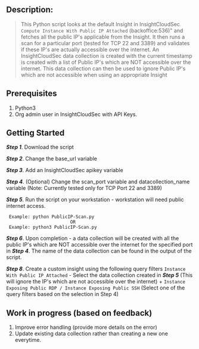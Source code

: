 ## Description:

>This Python script looks at the default Insight in InsightCloudSec ```Compute Instance With Public IP Attached``` (backoffice:536)" and fetches all the public IP's applicable from the Insight. It then runs a scan for a particular port (tested for TCP 22 and 3389) and validates if these IP's are actually accessible over the internet. An InsightCloudSec data collection is created with the current timestamp is created with a list of Public IP's which are NOT accessible over the internet. This data collection can then be used to ignore Public IP's which are not accessible when using an appropriate Insight

## Prerequisites

1. Python3 
2. Org admin user in InsightCloudSec with API Keys. 


## Getting Started

***Step 1***. Download the script 

***Step 2***. Change the base_url variable 

***Step 3***. Add an InsightCloudSec apikey variable 

***Step 4***. (Optional) Change the scan_port variable and datacollection_name variable (Note: Currently tested only for TCP Port 22 and 3389) 

***Step 5***. Run the script on your workstation - workstation will need public internet access.

     Example: python PublicIP-Scan.py
                            OR 
     Example: python3 PublicIP-Scan.py

***Step 6***. Upon completion - a data collection will be created with all the public IP's which are NOT accessible over the internet for the specified port in ***Step 4***. The name of the data collection can be found in the output of the script.

***Step 8***. Create a custom insight using the following query filters
     ```Instance With Public IP Attached``` - Select the data collection created in ***Step 5*** (This will ignore the IP's which are not accessible over the internet) + 
     ```Instance Exposing Public RDP / Instance Exposing Public SSH``` (Select one of the query filters based on the selection in Step 4)

## Work in progress (based on feedback)

1. Improve error handling (provide more details on the error)
2. Update existing data collection rather than creating a new one everytime.

   

